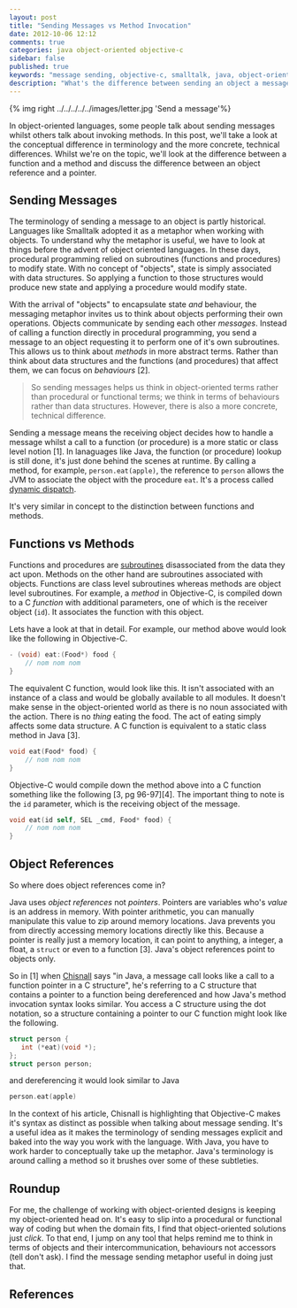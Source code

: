 ```yaml
---
layout: post
title: "Sending Messages vs Method Invocation"
date: 2012-10-06 12:12
comments: true
categories: java object-oriented objective-c
sidebar: false
published: true
keywords: "message sending, objective-c, smalltalk, java, object-oriented, method invocation"
description: "What's the difference between sending an object a message and just invoking a method on an object? Why is a function different than a method?"
---
```


{% img right ../../../../../images/letter.jpg  'Send a message'%}

In object-oriented languages, some people talk about sending messages whilst others talk about invoking methods. In this post, we'll take a look at the conceptual difference in terminology and the more concrete, technical differences. Whilst we're on the topic, we'll look at the difference between a function and a method and discuss the difference between an object reference and a pointer. 

<!-- more -->


## Sending Messages

The terminology of sending a message to an object is partly historical. Languages like Smalltalk adopted it as a metaphor when working with objects. To understand why the metaphor is useful, we have to look at things before the advent of object oriented languages. In these days, procedural programming relied on subroutines (functions and procedures) to modify state. With no concept of "objects", state is simply associated with data structures. So applying a function to those structures would produce new state and applying a procedure would modify state.

With the arrival of "objects" to encapsulate state *and* behaviour, the messaging metaphor invites us to think about objects performing their own operations. Objects communicate by sending each other *messages*. Instead of calling a function directly in procedural programming, you send a message to an object requesting it to perform one of it's own subroutines. This allows us to think about *methods* in more abstract terms. Rather than think about data structures and the functions (and procedures) that affect them, we can focus on _behaviours_ [2].

> So sending messages helps us think in object-oriented terms rather than procedural or functional terms; we think in terms of behaviours rather than data structures. However, there is also a more concrete, technical difference.

Sending a message means the receiving object decides how to handle a message whilst a call to a function (or procedure) is a more static or class level notion [1]. In lanaguages like Java, the function (or procedure) lookup is still done, it's just done behind the scenes at runtime. By calling a method, for example, `person.eat(apple)`, the reference to `person` allows the JVM to associate the object with the procedure `eat`. It's a process called [dynamic dispatch](http://en.wikipedia.org/wiki/Dynamic_dispatch).

It's very similar in concept to the distinction between functions and methods.



## Functions vs Methods

Functions and procedures are [subroutines](http://en.wikipedia.org/wiki/Subroutine) disassociated from the data they act upon. Methods on the other hand are subroutines associated with objects. Functions are class level subroutines whereas methods are object level subroutines. For example, a *method* in Objective-C, is compiled down to a C *function* with additional parameters, one of which is the receiver object (`id`). It associates the function with this object.

Lets have a look at that in detail. For example, our method above would look like the following in Objective-C.

``` objective-c
- (void) eat:(Food*) food {
    // nom nom nom
}
```

The equivalent C function, would look like this. It isn't associated with an instance of a class and would be globally available to all modules. It doesn't make sense in the object-oriented world as there is no noun associated with the action. There is no *thing* eating the food. The act of eating simply affects some data structure. A C function is equivalent to a static class method in Java [3]. 


``` c
void eat(Food* food) {
    // nom nom nom
}
```

Objective-C would compile down the method above into a C function something like the following [3, pg 96-97][4]. The important thing to note is the `id` parameter, which is the receiving object of the message.

``` objective-c
void eat(id self, SEL _cmd, Food* food) {
    // nom nom nom
}
```

## Object References

So where does object references come in?

Java uses *object references* not *pointers*. Pointers are variables who's *value* is an address in memory. With pointer arithmetic, you can manually manipulate this value to zip around memory locations. Java prevents you from directly accessing memory locations directly like this. Because a pointer is really just a memory location, it can point to anything, a integer, a float, a `struct` or even to a function [3]. Java's object references point to objects only.

So in [1] when [Chisnall](https://www.informit.com/articles/printerfriendly.aspx?p=1571983) says "in Java, a message call looks like a call to a function pointer in a C structure", he's referring to a C structure that contains a pointer to a function being dereferenced and how Java's method invocation syntax looks similar. You access a C structure using the dot notation, so a structure containing a pointer to our C function might look like the following.  

``` c
struct person {
   int (*eat)(void *);
};
struct person person;
```
and dereferencing it would look similar to Java

``` c
person.eat(apple)
```

In the context of his article, Chisnall is highlighting that Objective-C makes it's syntax as distinct as possible when talking about message sending. It's a useful idea as it makes the terminology of sending messages explicit and baked into the way you work with the language. With Java, you have to work harder to conceptually take up the metaphor. Java's terminology is around calling a method so it brushes over some of these subtleties.

## Roundup

For me, the challenge of working with object-oriented designs is keeping my object-oriented head on. It's easy to slip into a procedural or functional way of coding but when the domain fits, I find that object-oriented solutions just *click*. To that end, I jump on any tool that helps remind me to think in terms of objects and their intercommunication, behaviours not accessors (tell don't ask). I find the message sending metaphor useful in doing just that.  

## References

<div>
    <script type="text/javascript">
    function trackOutboundLink(link, category, action) {

        try {
            _gaq.push(['_trackEvent', category , action]);
        } catch(err){}

        setTimeout(function() {
            document.location.href = link.href;
        }, 100);
    }
    </script>
</div>

[1] Objective-C for Java Programmers, [Part 1](https://www.informit.com/articles/printerfriendly.aspx?p=1568732), [Part 2](https://www.informit.com/articles/printerfriendly.aspx?p=1571983), David Chisnall   
[2] [Object-Oriented Programming with Objective-C](https://developer.apple.com/library/mac/#documentation/Cocoa/Conceptual/OOP_ObjC/Introduction/Introduction.html), Apple.      
[3] <a href="http://amzn.to/Tm1Sh1" onClick="trackOutboundLink(this, 'Outbound Links', 'amazon.com'); return false;">Learn Objective-C for Java Developers</a>, James Bucanek
[4] [Object-C Messages](http://www.mikeash.com/pyblog/friday-qa-2009-03-20-objective-c-messaging.html), Mike Ash

